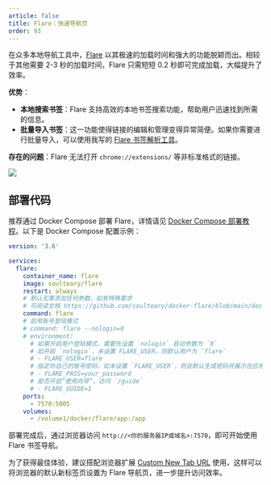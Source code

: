 ```yaml
---
article: false
title: Flare：快速导航页
order: 93
---
```


在众多本地导航工具中，[Flare](https://github.com/soulteary/docker-flare) 以其极速的加载时间和强大的功能脱颖而出。相较于其他需要 2-3 秒的加载时间，Flare 只需短短 0.2 秒即可完成加载，大幅提升了效率。

**优势**：

- **本地搜索书签**：Flare 支持高效的本地书签搜索功能，帮助用户迅速找到所需的信息。
- **批量导入书签**：这一功能使得链接的编辑和管理变得异常简便。如果你需要进行批量导入，可以使用我写的 [Flare 书签解析工具](https://tools.newzone.top/data-parser/flare)。

**存在的问题**：Flare 无法打开 `chrome://extensions/` 等非标准格式的链接。

![](https://img.newzone.top/2024-03-21-15-08-37.png?imageMogr2/format/webp)

## 部署代码

推荐通过 Docker Compose 部署 Flare，详情请见 [Docker Compose 部署教程](./#%E9%83%A8%E7%BD%B2%E6%95%99%E7%A8%8B)。以下是 Docker Compose 配置示例：

```yml
version: '3.6'

services:
  flare:
    container_name: flare
    image: soulteary/flare
    restart: always
    # 默认无需添加任何参数，如有特殊需求
    # 可阅读文档 https://github.com/soulteary/docker-flare/blob/main/docs/advanced-startup.md
    command: flare
    # 启用账号登陆模式
    # command: flare --nologin=0
    # environment:
      # 如需开启用户登陆模式，需要先设置 `nologin` 启动参数为 `0`
      # 如开启 `nologin`，未设置 FLARE_USER，则默认用户为 `flare`
      # - FLARE_USER=flare
      # 指定你自己的账号密码，如未设置 `FLARE_USER`，则会默认生成密码并展示在应用启动日志中
      # - FLARE_PASS=your_password
      # 是否开启“使用向导”，访问 `/guide`
      # - FLARE_GUIDE=1
    ports:
      - 7570:5005
    volumes:
      - /volume1/docker/flare/app:/app
```

部署完成后，通过浏览器访问 `http://<你的服务器IP或域名>:7570`，即可开始使用 Flare 书签导航。

为了获得最佳体验，建议搭配浏览器扩展 [Custom New Tab URL](https://chromewebstore.google.com/detail/custom-new-tab-url/mmjbdbjnoablegbkcklggeknkfcjkjia) 使用，这样可以将浏览器的默认新标签页设置为 Flare 导航页，进一步提升访问效率。
